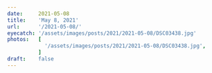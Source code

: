 ```yaml
---
date:     2021-05-08
title:    'May 8, 2021'
url:      '/2021-05-08/'
eyecatch: '/assets/images/posts/2021/2021-05-08/DSC03438.jpg'
photos:   [
            '/assets/images/posts/2021/2021-05-08/DSC03438.jpg',
          ]
draft:    false
---
```

